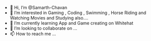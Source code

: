 - 👋 Hi, I’m @Samarth-Chavan
- 👀 I’m interested in Gaming , Coding , Swimming , Horse Riding and Watching Movies and Studying also....
- 🌱 I’m currently learning App and Game creating on Whitehat
- 💞️ I’m looking to collaborate on ...
- 📫 How to reach me ...

<!---
Samarth-Chavan/Samarth-Chavan is a ✨ special ✨ repository because its `README.md` (this file) appears on your GitHub profile.
You can click the Preview link to take a look at your changes.
--->
